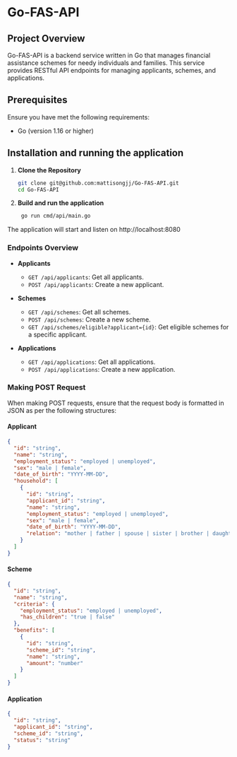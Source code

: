 # Go-FAS-API

## Project Overview
Go-FAS-API is a backend service written in Go that manages financial assistance schemes for needy individuals and families. This service provides RESTful API endpoints for managing applicants, schemes, and applications.

## Prerequisites
Ensure you have met the following requirements:
- Go (version 1.16 or higher)

## Installation and running the application

1. **Clone the Repository**
   ```bash
   git clone git@github.com:mattisongjj/Go-FAS-API.git
   cd Go-FAS-API
2. **Build and run the application**
   ```bash
    go run cmd/api/main.go
  The application will start and listen on http://localhost:8080

### Endpoints Overview

- **Applicants**
  - `GET /api/applicants`: Get all applicants.
  - `POST /api/applicants`: Create a new applicant.
  
- **Schemes**
  - `GET /api/schemes`: Get all schemes.
  - `POST /api/schemes`: Create a new scheme.
  - `GET /api/schemes/eligible?applicant={id}`: Get eligible schemes for a specific applicant.

- **Applications**
  - `GET /api/applications`: Get all applications.
  - `POST /api/applications`: Create a new application.

### Making POST Request

When making POST requests, ensure that the request body is formatted in JSON as per the following structures:

#### Applicant

```json
{
  "id": "string",
  "name": "string",
  "employment_status": "employed | unemployed",
  "sex": "male | female",
  "date_of_birth": "YYYY-MM-DD",
  "household": [
    {
      "id": "string",
      "applicant_id": "string",
      "name": "string",
      "employment_status": "employed | unemployed",
      "sex": "male | female",
      "date_of_birth": "YYYY-MM-DD",
      "relation": "mother | father | spouse | sister | brother | daughter | son | other"
    }
  ]
}
```
#### Scheme

```json
{
  "id": "string",
  "name": "string",
  "criteria": {
    "employment_status": "employed | unemployed",
    "has_children": "true | false"
  },
  "benefits": [
    {
      "id": "string",
      "scheme_id": "string",
      "name": "string",
      "amount": "number"
    }
  ]
}
```
#### Application
```json
{
  "id": "string",
  "applicant_id": "string",
  "scheme_id": "string",
  "status": "string"
}
```


